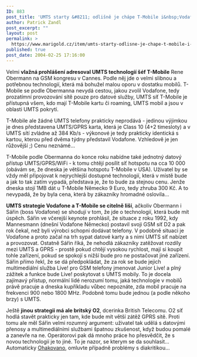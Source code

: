 ```yaml
---
ID: 883
post_title: 'UMTS starty &#8211; odlišně je chápe T-Mobile i&nbsp;Vodafone'
author: Patrick Zandl
post_excerpt: ""
layout: post
permalink: >
  https://www.marigold.cz/item/umts-starty-odlisne-je-chape-t-mobile-i-vodafone
published: true
post_date: 2004-02-25 17:16:00
---
```

<P>Velmi <STRONG>vlažná prohlášení adresoval UMTS technologií šéf T-Mobile</STRONG> Rene Obermann na GSM kongresu v Cannes. Podle něj jde o velmi slibnou a potřebnou technologií, která má bohužel malou oporu v dostatku mobilů. T-Mobile se podle Obermanna nevydá cestou, jakou zvolil Vodafone, tedy prozatímní provozování sítě pouze pro datové služby, UMTS síť T-Mobile je přístupná všem, kdo mají T-Mobile kartu či roaming, UMTS mobil a jsou v oblasti UMTS pokrytí. </P>
<P>T-Mobile ale žádné UMTS telefony prakticky neprodává - jedinou výjimkou je dnes představena UMTS/GPRS karta, která je Class 10 (4+2 timesloty) a v UMTS sítí zvládne až 384 Kb/s - výkonové je tedy prakticky identická s kartou, kterou před dvěma týdny představil Vodafone. Vzhledově je jen růžovější ;) Cenu neznámé...</P>
<P>T-Mobile podle Obermanna do konce roku nabídne také jednotný datový přístup UMTS/GPRS/WiFi - k tomu chtějí posílit síť hotspotu na cca 10 000 (obávám se, že dneska je většina hotspotu T-Mobile v USA). Uživatel by se vždy měl připojovat k nejrychlejší dostupné technologií, která v místě bude a jak to tak zatím vypadá, představa je, že to bude za stejnou cenu. Jenže dneska stojí 1MB dát u T-Mobile Německo 9 Euro, tedy zhruba 300 Kč. A to nevypadá, že by byla cena, která by zákazníky hromadné oslovila... </P>
<P><STRONG>UMTS strategie Vodafone a T-Mobile se&#160;citelně liší</STRONG>, ačkoliv Obermann i Sářin (boss Vodafone) se shodují v tom, že jde o technologií, která bude mít úspěch. Sářin ve včerejší keynote prohlásil, že situace z roku 1992, kdy Mannesmann (dnešní Vodafone Německo) postavil svoji GSM síť D2 a pak rok čekal, než byli výrobci schopni dodávat telefony. V podobně situaci je Vodafone a proto začal na trh sypat datové karty a s nimi UMTS síť nabízet a provozovat. Ostatně Sářin říká, že nehodlá zákazníky zatěžovat rozdíly mezi UMTS a GPRS - prostě pokud chtějí vysokou rychlost, mají si koupit tohle zařízení, pokud se spokojí s&#160;nižší bude pro ne postačovat jiné zařízení. Sářin přímo řekl, že se dá předpokládat, že za rok se bude jejich multimediální služba Live! pro GSM telefony jmenovat Junior Live! a plný zážitek a funkce&#160;bude Live! poskytovat s UMTS mobily. To je docela zajímavý přístup, normální lidé nerozumí tomu, jaká technologie v mobilů právě pracuje a dneska kupříkladu vůbec nepoznáte, zda mobil pracuje na frekvenci 900 nebo 1800 MHz. Podobně tomu bude jednou (a podle někoho brzy) s UMTS. </P>
<P>Ještě <STRONG>jinou strategii má ale britský O2</STRONG>, dcerinka British Telecomu. O2 síť hodlá stavět prakticky jen tam, kde bude mít větší zátěž GPRS sítě. Proti tomu ale měl Sářin velmi rozumný argument: uživatel tak udělá s datovými přenosy a multimediálními službami špatnou zkušenost, když budou pomalé a zanevře na ne. Operátorovi pak dá mnoho práce ho přesvědčit, že s novou technologií je to jiné. To je nazor, se kterym se da souhlasit...<BR>Automaticky <A href="http://nlp.fi.muni.cz/cz_accent/index.php">Ohakovano</A>, omluvte případně problémy s diakritikou...</P>